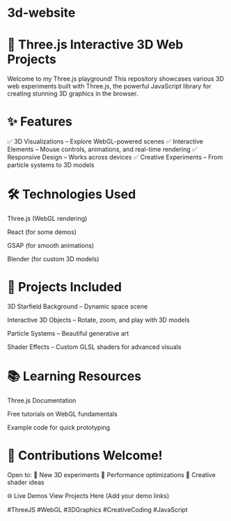 # 3d-website

# 🌌 Three.js Interactive 3D Web Projects
Welcome to my Three.js playground! This repository showcases various 3D web experiments built with Three.js, the powerful JavaScript library for creating stunning 3D graphics in the browser.

# ✨ Features
✅ 3D Visualizations – Explore WebGL-powered scenes
✅ Interactive Elements – Mouse controls, animations, and real-time rendering
✅ Responsive Design – Works across devices
✅ Creative Experiments – From particle systems to 3D models

# 🛠 Technologies Used
Three.js (WebGL rendering)

React (for some demos)

GSAP (for smooth animations)

Blender (for custom 3D models)

# 🚀 Projects Included
3D Starfield Background – Dynamic space scene

Interactive 3D Objects – Rotate, zoom, and play with 3D models

Particle Systems – Beautiful generative art

Shader Effects – Custom GLSL shaders for advanced visuals

# 📚 Learning Resources
Three.js Documentation

Free tutorials on WebGL fundamentals

Example code for quick prototyping

# 🤝 Contributions Welcome!
Open to:
🔹 New 3D experiments
🔹 Performance optimizations
🔹 Creative shader ideas

🌐 Live Demos
View Projects Here (Add your demo links)

#ThreeJS #WebGL #3DGraphics #CreativeCoding #JavaScript
